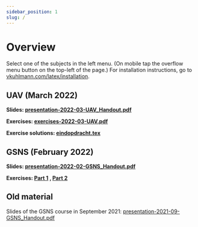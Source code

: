 ```yaml
---
sidebar_position: 1
slug: /
---
```


# Overview

Select one of the subjects in the left menu. (On mobile tap the overflow menu
button on the top-left of the page.) For installation instructions, go to
[vkuhlmann.com/latex/installation](/latex/configuration/installation).

## UAV (March 2022)

<p><b><span>Slides: </span>
<a href="/assets/latex/presentation-2022-03-UAV_Handout.pdf" target="_blank">presentation-2022-03-UAV_Handout.pdf</a>
</b></p>

<p><b><span>Exercises: </span>
<a href="/assets/latex/exercises-2022-03-UAV.pdf" target="_blank">exercises-2022-03-UAV.pdf</a>
</b></p>

<p><b><span>Exercise solutions: </span>
<a href="/assets/latex/eindopdracht.tex" target="_blank">eindopdracht.tex</a>
</b></p>

## GSNS (February 2022)

<p><b><span>Slides: </span>
<a href="/assets/latex/presentation-2022-02-GSNS_Handout.pdf" target="_blank">presentation-2022-02-GSNS_Handout.pdf</a>
</b></p>

<p><b><span>Exercises: </span>
<a href="/latex/exercises/2022-02-GSNS/part1" target="_blank">Part 1</a>
<span>, </span>
<a href="/latex/exercises/2022-02-GSNS/part2" target="_blank">Part 2</a>
</b></p>


## Old material

Slides of the GSNS course in September 2021:
[presentation-2021-09-GSNS_Handout.pdf](/assets/latex/presentation-2021-09-GSNS_Handout.pdf)

